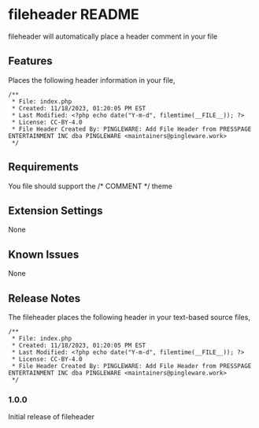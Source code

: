 # fileheader README

fileheader will automatically place a header comment in your file

## Features

Places the following header information in your file,

```
/**
 * File: index.php
 * Created: 11/18/2023, 01:20:05 PM EST
 * Last Modified: <?php echo date("Y-m-d", filemtime(__FILE__)); ?>
 * License: CC-BY-4.0
 * File Header Created By: PINGLEWARE: Add File Header from PRESSPAGE ENTERTAINMENT INC dba PINGLEWARE <maintainers@pingleware.work>
 */

```

## Requirements

You file should support the /* COMMENT */ theme

## Extension Settings

None

## Known Issues

None

## Release Notes

The fileheader places the following header in your text-based source files,

```
/**
 * File: index.php
 * Created: 11/18/2023, 01:20:05 PM EST
 * Last Modified: <?php echo date("Y-m-d", filemtime(__FILE__)); ?>
 * License: CC-BY-4.0
 * File Header Created By: PINGLEWARE: Add File Header from PRESSPAGE ENTERTAINMENT INC dba PINGLEWARE <maintainers@pingleware.work>
 */

```

### 1.0.0

Initial release of fileheader
